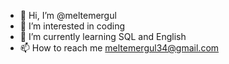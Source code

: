 - 👋 Hi, I’m @meltemergul
- 👀 I’m interested in coding
- 🌱 I’m currently learning SQL and English
- 📫 How to reach me meltemergul34@gmail.com
